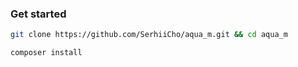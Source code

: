 ### Get started

```bash
git clone https://github.com/SerhiiCho/aqua_m.git && cd aqua_m
```

```bash
composer install
```